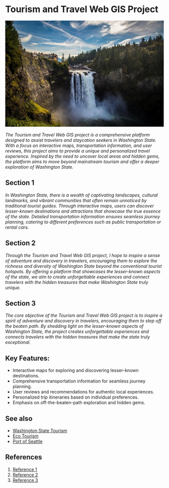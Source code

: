 # Tourism and Travel Web GIS Project
![Washington State](img/pic1.jpeg)

  *The Tourism and Travel Web GIS project is a comprehensive platform designed to assist travelers and staycation seekers in Washington State. With a focus on interactive maps, transportation information, and user reviews, this project aims to provide a unique and personalized travel experience. Inspired by the need to uncover local areas and hidden gems, the platform aims to move beyond mainstream tourism and offer a deeper exploration of Washington State.*




## Section 1
*In Washington State, there is a wealth of captivating landscapes, cultural landmarks, and vibrant communities that often remain unnoticed by traditional tourist guides. Through interactive maps, users can discover lesser-known destinations and attractions that showcase the true essence of the state. Detailed transportation information ensures seamless journey planning, catering to different preferences such as public transportation or rental cars.*

## Section 2
*Through the Tourism and Travel Web GIS project, I hope to inspire a sense of adventure and discovery in travelers, encouraging them to explore the richness and diversity of Washington State beyond the conventional tourist hotspots. By offering a platform that showcases the lesser-known aspects of the state, we aim to create unforgettable experiences and connect travelers with the hidden treasures that make Washington State truly unique.*

## Section 3
*The core objective of the Tourism and Travel Web GIS project is to inspire a spirit of adventure and discovery in travelers, encouraging them to step off the beaten path. By shedding light on the lesser-known aspects of Washington State, the project creates unforgettable experiences and connects travelers with the hidden treasures that make the state truly exceptional.*

## Key Features:

* Interactive maps for exploring and discovering lesser-known destinations.
* Comprehensive transportation information for seamless journey planning.
* User reviews and recommendations for authentic local experiences.
* Personalized trip itineraries based on individual preferences.
* Emphasis on off-the-beaten-path exploration and hidden gems.

## See also
- [Washington State Tourism](https://stateofwatourism.com)
- [Eco Tourism](https://harborwildwatch.org/resources/eco-tourism/)
- [Port of Seattle](https://www.portseattle.org/page/washington-state-travel-recommendations)
  

## References
1. [Reference 1](https://www.igismap.com/gis-for-travels-and-tourism/)
2. [Reference 2](https://wisconsindot.gov/pages/doing-bus/mapsgis.aspx)
3. [Reference 3](https://gisfortourism.wordpress.com)